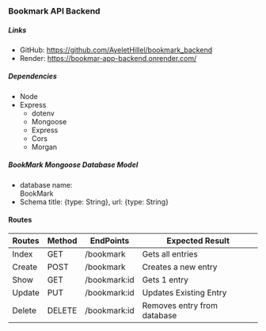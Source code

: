 ### Bookmark API Backend

##### Links
- GitHub: https://github.com/AyeletHillel/bookmark_backend
- Render: https://bookmar-app-backend.onrender.com/

##### Dependencies
- Node
- Express
    - dotenv
    - Mongoose
    - Express
    - Cors
    - Morgan

##### BookMark Mongoose Database Model 
-   database name:  
        BookMark  
-   Schema
        title: {type: String},
        url: {type: String}

#### Routes 

| Routes | Method | EndPoints | Expected Result |
|--------|--------|-----------|-----------------|
| Index | GET | /bookmark | Gets all entries |
| Create | POST | /bookmark | Creates a new entry |
| Show | GET | /bookmark:id | Gets 1 entry
| Update | PUT | /bookmark:id | Updates Existing Entry |
| Delete | DELETE | /bookmark:id | Removes entry from database
